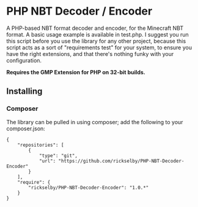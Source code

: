 PHP NBT Decoder / Encoder
=========================

A PHP-based NBT format decoder and encoder, for the Minecraft NBT format.
A basic usage example is available in test.php. I suggest you run this script
before you use the library for any other project, because this script acts
as a sort of "requirements test" for your system, to ensure you have the
right extensions, and that there's nothing funky with your configuration.

**Requires the GMP Extension for PHP on 32-bit builds.**

## Installing
### Composer

The library can be pulled in using composer; add the following to your composer.json:

```
{
    "repositories": [
        {
            "type": "git",
            "url": "https://github.com/rickselby/PHP-NBT-Decoder-Encoder"
        }
    ],
    "require": {
        "rickselby/PHP-NBT-Decoder-Encoder": "1.0.*"
    }
}
```
